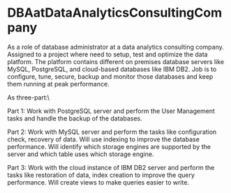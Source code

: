 # DBAatDataAnalyticsConsultingCompany

As a role of database administrator at a data analytics consulting company. Assigned to a project where need to setup, test and optimize the data platform. The platform contains different on premises database servers like MySQL, PostgreSQL, and cloud-based databases like IBM DB2. Job is to configure, tune, secure, backup and monitor those databases and keep them running at peak performance.

As three-part:\

Part 1: Work with PostgreSQL server and perform the User Management tasks and handle the backup of the databases.

Part 2: Work with MySQL server and perform the tasks like configuration check, recovery of data. Will use indexing to improve the database performance. Will identify which storage engines are supported by the server and which table uses which storage engine.

Part 3: Work with the cloud instance of IBM DB2 server and perform the tasks like restoration of data, index creation to improve the query performance. Will create views to make queries easier to write. 
